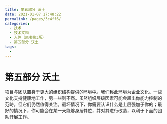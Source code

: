 ```yaml
---
title: 第五部分 沃土
date: 2021-01-07 17:48:22
permalink: /pages/3c4ff6/
categories:
  - 技术
  - 技术文档
  - 人件（原书第3版）
  - 第五部分 沃土
tags:
  - 
---
```

# 第五部分 沃土

项目与团队置身于更大的组织结构提供的环境中。我们称此环境为企业文化。一些文化支持健康地工作，另一些则不然。虽然组织层级因素可能会超出你能力控制的范畴，但它们仍然值得关注。最坏情况下，你需要认识什么是上层强加于你的；最好的情况下，你可能会在某一天能够身居其位，并对其进行改造，以利于下面的团队开展工作。
